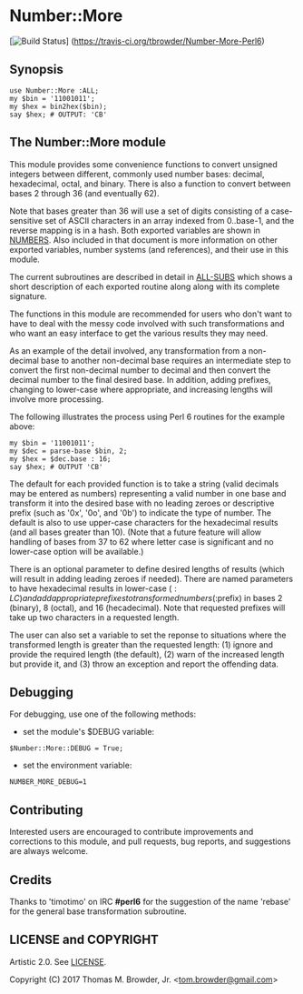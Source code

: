 # Number::More

[![Build Status](https://travis-ci.org/tbrowder/Number-More-Perl6.svg?branch=master)]
  (https://travis-ci.org/tbrowder/Number-More-Perl6)

## Synopsis

    use Number::More :ALL;
    my $bin = '11001011';
    my $hex = bin2hex($bin);
    say $hex; # OUTPUT: 'CB'


## The Number::More module

This module provides some convenience functions to convert unsigned
integers between different, commonly used number bases: decimal,
hexadecimal, octal, and binary. There is also a function to convert
between bases 2 through 36 (and eventually 62).

Note that bases greater than 36 will use a set of digits consisting of
a case-sensitive set of ASCII characters in an array indexed from
0..base-1, and the reverse mapping is in a hash.  Both exported
variables are shown in
[NUMBERS](https://github.com/tbrowder/Number-More-Perl6/blob/master/docs/NUMBERS.md).
Also included in that document is more information on other exported
variables, number systems (and references), and their use in this
module.

The current subroutines are described in detail in
[ALL-SUBS](https://github.com/tbrowder/Number-More-Perl6/blob/master/docs/ALL-SUBS.md)
which shows a short description of each exported routine along along
with its complete signature.

The functions in this module are recommended for users who don't want
to have to deal with the messy code involved with such transformations
and who want an easy interface to get the various results they may
need.

As an example of the detail involved, any transformation from a
non-decimal base to another non-decimal base requires an intermediate
step to convert the first non-decimal number to decimal and then
convert the decimal number to the final desired base.  In addition,
adding prefixes, changing to lower-case where appropriate, and
increasing lengths will involve more processing.

The following illustrates the process using Perl 6 routines for the
example above:

    my $bin = '11001011';
    my $dec = parse-base $bin, 2;
    my $hex = $dec.base : 16;
    say $hex; # OUTPUT 'CB'

The default for each provided function is to take a string (valid
decimals may be entered as numbers) representing a valid number in one
base and transform it into the desired base with no leading zeroes or
descriptive prefix (such as '0x', '0o', and '0b') to indicate the type
of number.  The default is also to use upper-case characters for the
hexadecimal results (and all bases greater than 10). (Note that a future
feature will allow handling of bases from 37 to 62 where letter case is
significant and no lower-case option will be available.)

There is an optional parameter to define desired lengths of results
(which will result in adding leading zeroes if needed).  There are
named parameters to have hexadecimal results in lower-case ($:LC) and
add appropriate prefixes to transformed numbers (:$prefix) in bases 2
(binary), 8 (octal), and 16 (hecadecimal).  Note that requested
prefixes will take up two characters in a requested length.

The user can also set a variable to set the reponse to situations
where the transformed length is greater than the requested length: (1)
ignore and provide the required length (the default), (2) warn of the
increased length but provide it, and (3) throw an exception and report
the offending data.

## Debugging

For debugging, use one of the following methods:

- set the module's $DEBUG variable:

```Perl6
$Number::More::DEBUG = True;
```

- set the environment variable:

```Perl6
NUMBER_MORE_DEBUG=1
```

## Contributing

Interested users are encouraged to contribute improvements and
corrections to this module, and pull requests, bug reports, and
suggestions are always welcome.

## Credits

Thanks to 'timotimo' on IRC **\#perl6** for the suggestion of the name
'rebase' for the general base transformation subroutine.

## LICENSE and COPYRIGHT

Artistic 2.0. See [LICENSE](https://github.com/tbrowder/Number-More-Perl6/blob/master/LICENSE).

Copyright (C) 2017 Thomas M. Browder, Jr. <<tom.browder@gmail.com>>
